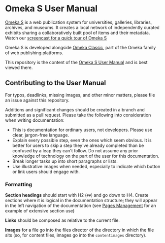 # Omeka S User Manual

[Omeka S](https://omeka.org/s/) is a web publication system for universities, galleries, libraries, archives, and museums. It creates a local network of independently curated exhibits sharing a collaboratively built pool of items and their metadata. Watch our [screencast for a quick tour of Omeka S](https://vimeo.com/241702586)

Omeka S is developed alongside [Omeka Classic](http://www.omeka.org), part of the Omeka family of web publishing platforms. 

This repository is the content of the [Omeka S User Manual](http://omeka.org/s/docs/user-manual/) and is best viewed there.

## Contributing to the User Manual

For typos, deadlinks, missing images, and other minor matters, please file an issue against this repository. 

Additions and significant changes should be created in a branch and submitted as a pull request. Please take the following into consideration when writing documentation:

- This is documentation for ordinary users, not developers. Please use clear, jargon-free language. 
- Explain every possible step, even the ones which seem obvious. It is better for users to skip a step they've already completed than be confused by a leap they can't follow. Do not assume any prior knowledge of technology on the part of the user for this documentation.
- Break longer tasks up into short paragraphs or lists.
- Use illustrative images when needed, especially to indicate which button or link users should engage with.

### Formatting 
**Section headings** should start with H2 (`##`) and go down to H4. Create sections where it is logical in the documentation structure; they will appear in the left navigation of the documentation (see [Pages Management](http://omeka.org/s/docs/user-manual/sites/site_pages/) for an example of extensive section use)
  
**Links** should be composed as relative to the current file. 
 
**Images** for a file go into the files director of the directory in which the file sits (so, for content files, images go into the `contentimages` directory). 
